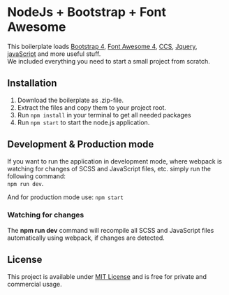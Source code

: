 # NodeJs + Bootstrap + Font Awesome

This boilerplate loads [Bootstrap 4](https://getbootstrap.com/), [Font Awesome 4](https://fontawesome.com/), [CCS](https://www.w3schools.com/css/), [Jquery](https://jquery.com), [javaScript](https://developer.mozilla.org/pt-BR/docs/Web/JavaScript) and more useful stuff.  
We included everything you need to start a small project from scratch.


## Installation

1. Download the boilerplate as .zip-file.
2. Extract the files and copy them to your project root.
3. Run ```npm install``` in your terminal to get all needed packages
4. Run ```npm start``` to start the node.js application.

## Development &amp; Production mode

If you want to run the application in development mode, where webpack is watching for changes of SCSS and JavaScript files, etc. simply run the following command:  
```npm run dev```.

And for production mode use:
```npm start```

### Watching for changes

The __npm run dev__ command will recompile all SCSS and JavaScript files automatically using webpack, if changes are detected.

## License

This project is available under [MIT License](./License.md) and is free for private and commercial usage.